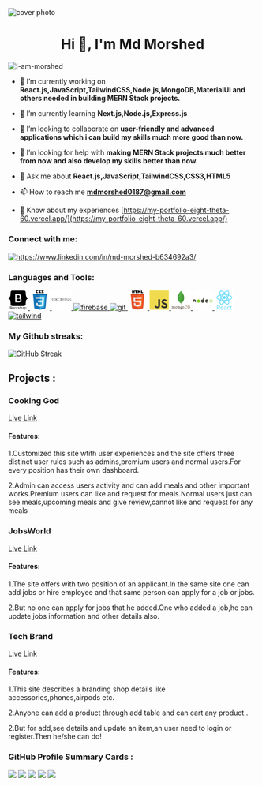<img src="https://i.ibb.co/QkC8wpS/Minimal-Online-Business-Facebook-Cover-Photo.png" alt="cover photo" >
<h1 align="center">Hi 👋, I'm Md Morshed</h1>

<p align="left"> <img src="https://komarev.com/ghpvc/?username=i-am-morshed&label=Profile%20views&color=0e75b6&style=flat" alt="i-am-morshed" /> </p>


- 🔭 I’m currently working on **React.js,JavaScript,TailwindCSS,Node.js,MongoDB,MaterialUI and others needed in building MERN Stack projects.**

- 🌱 I’m currently learning **Next.js,Node.js,Express.js**

- 👯 I’m looking to collaborate on **user-friendly and advanced applications which i can build my skills much more good than now.**

- 🤝 I’m looking for help with **making MERN Stack projects much better from now and also develop my skills better than now.**

- 💬 Ask me about **React.js,JavaScript,TailwindCSS,CSS3,HTML5**

- 📫 How to reach me **mdmorshed0187@gmail.com**

- 📄 Know about my experiences [https://my-portfolio-eight-theta-60.vercel.app/](https://my-portfolio-eight-theta-60.vercel.app/)

<h3 align="left">Connect with me:</h3>
<p align="left">
<a href="https://linkedin.com/in/https://www.linkedin.com/in/md-morshed-b634692a3/" target="blank"><img align="center" src="https://raw.githubusercontent.com/rahuldkjain/github-profile-readme-generator/master/src/images/icons/Social/linked-in-alt.svg" alt="https://www.linkedin.com/in/md-morshed-b634692a3/" height="30" width="40" /></a>
</p>

<h3 align="left">Languages and Tools:</h3>
<p align="left"> <a href="https://getbootstrap.com" target="_blank" rel="noreferrer"> <img src="https://raw.githubusercontent.com/devicons/devicon/master/icons/bootstrap/bootstrap-plain-wordmark.svg" alt="bootstrap" width="40" height="40"/> </a> <a href="https://www.w3schools.com/css/" target="_blank" rel="noreferrer"> <img src="https://raw.githubusercontent.com/devicons/devicon/master/icons/css3/css3-original-wordmark.svg" alt="css3" width="40" height="40"/> </a> <a href="https://expressjs.com" target="_blank" rel="noreferrer"> <img src="https://raw.githubusercontent.com/devicons/devicon/master/icons/express/express-original-wordmark.svg" alt="express" width="40" height="40"/> </a> <a href="https://firebase.google.com/" target="_blank" rel="noreferrer"> <img src="https://www.vectorlogo.zone/logos/firebase/firebase-icon.svg" alt="firebase" width="40" height="40"/> </a> <a href="https://git-scm.com/" target="_blank" rel="noreferrer"> <img src="https://www.vectorlogo.zone/logos/git-scm/git-scm-icon.svg" alt="git" width="40" height="40"/> </a> <a href="https://www.w3.org/html/" target="_blank" rel="noreferrer"> <img src="https://raw.githubusercontent.com/devicons/devicon/master/icons/html5/html5-original-wordmark.svg" alt="html5" width="40" height="40"/> </a> <a href="https://developer.mozilla.org/en-US/docs/Web/JavaScript" target="_blank" rel="noreferrer"> <img src="https://raw.githubusercontent.com/devicons/devicon/master/icons/javascript/javascript-original.svg" alt="javascript" width="40" height="40"/> </a> <a href="https://www.mongodb.com/" target="_blank" rel="noreferrer"> <img src="https://raw.githubusercontent.com/devicons/devicon/master/icons/mongodb/mongodb-original-wordmark.svg" alt="mongodb" width="40" height="40"/> </a> <a href="https://nodejs.org" target="_blank" rel="noreferrer"> <img src="https://raw.githubusercontent.com/devicons/devicon/master/icons/nodejs/nodejs-original-wordmark.svg" alt="nodejs" width="40" height="40"/> </a> <a href="https://reactjs.org/" target="_blank" rel="noreferrer"> <img src="https://raw.githubusercontent.com/devicons/devicon/master/icons/react/react-original-wordmark.svg" alt="react" width="40" height="40"/> </a> <a href="https://tailwindcss.com/" target="_blank" rel="noreferrer"> <img src="https://www.vectorlogo.zone/logos/tailwindcss/tailwindcss-icon.svg" alt="tailwind" width="40" height="40"/> </a> </p>


<h3 align="left">My Github streaks: </h3>
<a href="https://git.io/streak-stats"><img src="https://github-readme-streak-stats.herokuapp.com?user=I-am-MoRsHeD&theme=whatsapp-dark2&border_radius=5" alt="GitHub Streak" /></a>


<h2 align="left">Projects : </h2>
<h3 align="left">Cooking God</h3>
<a href="https://hostel-management-client12.web.app/">Live Link</a>
<h4 align="left">Features: </h4>
<p>1.Customized this site wtith user experiences and the site offers three distinct user rules such as admins,premium users and normal users.For every position has their own dashboard.</p>
<p>2.Admin can access users activity and can add meals and other important works.Premium users can like and request for meals.Normal users just can see meals,upcoming meals and give review,cannot like and request for any meals</p>

<h3 align="left">JobsWorld</h3>
<a href="https://wondrous-trifle-3074aa.netlify.app/">Live Link</a>
<h4 align="left">Features: </h4>
<p>1.The site offers with two position of an applicant.In the same site one can add jobs or hire employee and that same person can apply for a job or jobs.</p>
<p>2.But no one can apply for jobs that he added.One who added a job,he can update jobs information and other details also.</p>

<h3 align="left">Tech Brand</h3>
<a href="https://tech-brand.web.app/">Live Link</a>
<h4 align="left">Features: </h4>
<p>1.This site describes a branding shop details like accessories,phones,airpods etc.</p>
<p>2.Anyone can add a product through add table and can cart any product..</p>
<p>2.But for add,see details and update an item,an user need to login or register.Then he/she can do!</p>







<h3 align="left">GitHub Profile Summary Cards : </h3>

![](http://github-profile-summary-cards.vercel.app/api/cards/profile-details?username=I-am-MoRsHeD&theme=solarized_dark)
![](http://github-profile-summary-cards.vercel.app/api/cards/repos-per-language?username=I-am-MoRsHeD&theme=solarized_dark)
![](http://github-profile-summary-cards.vercel.app/api/cards/most-commit-language?username=I-am-MoRsHeD&theme=solarized_dark)
![](http://github-profile-summary-cards.vercel.app/api/cards/stats?username=I-am-MoRsHeD&theme=solarized_dark)
![](http://github-profile-summary-cards.vercel.app/api/cards/productive-time?username=I-am-MoRsHeD&theme=solarized_dark&utcOffset=8)


